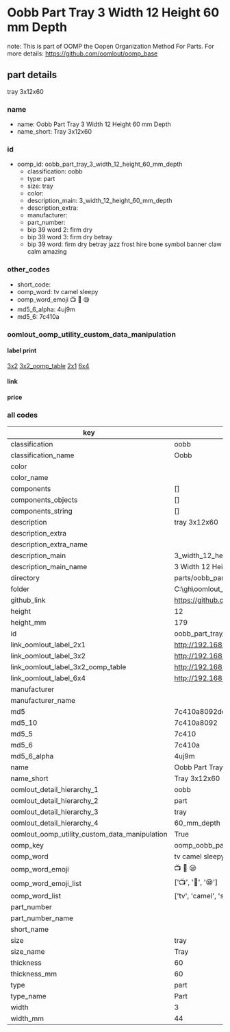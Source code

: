 # Oobb Part Tray 3 Width 12 Height 60 mm Depth  

note: This is part of OOMP the Oopen Organization Method For Parts. For more details: https://github.com/oomlout/oomp_base

##  part details
  



tray 3x12x60



### name
* name: Oobb Part Tray 3 Width 12 Height 60 mm Depth
* name_short: Tray 3x12x60 
### id
* oomp_id: oobb_part_tray_3_width_12_height_60_mm_depth
  * classification: oobb
  * type: part
  * size: tray
  * color: 
  * description_main: 3_width_12_height_60_mm_depth
  * description_extra: 
  * manufacturer: 
  * part_number: 
  * bip 39 word 2: firm dry
  * bip 39 word 3: firm dry betray
  * bip 39 word: firm dry betray jazz frost hire bone symbol banner claw calm amazing

### other_codes
* short_code: 
* oomp_word: tv camel sleepy
* oomp_word_emoji :tv: :camel: :sleepy:
* md5_6_alpha: 4uj9m
* md5_6: 7c410a






### oomlout_oomp_utility_custom_data_manipulation
#### label print
[3x2](http://192.168.1.245:1112/?label=oomp%204uj9m)
[3x2_oomp_table](http://192.168.1.108:1112/?label=oomp%204uj9m)
[2x1](http://192.168.1.242:1112/?label=oomp%204uj9m)
[6x4](http://192.168.1.55:1112/?label=oomp%204uj9m)    

#### link

                              

#### price







### all codes 
| key | value |  
| --- | --- |  
| classification | oobb |  
| classification_name | Oobb |  
| color |  |  
| color_name |  |  
| components | [] |  
| components_objects | [] |  
| components_string | [] |  
| description | tray 3x12x60 |  
| description_extra |  |  
| description_extra_name |  |  
| description_main | 3_width_12_height_60_mm_depth |  
| description_main_name | 3 Width 12 Height 60 mm Depth |  
| directory | parts/oobb_part_tray_3_width_12_height_60_mm_depth |  
| folder | C:\gh\oomlout_oobb_version_4_generated_parts\parts\oobb_part_tray_3_width_12_height_60_mm_depth |  
| github_link | https://github.com/oomlout/oomlout_oomp_part_src/tree/main/parts/oobb_part_tray_3_width_12_height_60_mm_depth |  
| height | 12 |  
| height_mm | 179 |  
| id | oobb_part_tray_3_width_12_height_60_mm_depth |  
| link_oomlout_label_2x1 | http://192.168.1.242:1112/?label=oomp%204uj9m |  
| link_oomlout_label_3x2 | http://192.168.1.245:1112/?label=oomp%204uj9m |  
| link_oomlout_label_3x2_oomp_table | http://192.168.1.108:1112/?label=oomp%204uj9m |  
| link_oomlout_label_6x4 | http://192.168.1.55:1112/?label=oomp%204uj9m |  
| manufacturer |  |  
| manufacturer_name |  |  
| md5 | 7c410a8092dc6329b02eb7762ad0eaba |  
| md5_10 | 7c410a8092 |  
| md5_5 | 7c410 |  
| md5_6 | 7c410a |  
| md5_6_alpha | 4uj9m |  
| name | Oobb Part Tray 3 Width 12 Height 60 mm Depth |  
| name_short | Tray 3x12x60  |  
| oomlout_detail_hierarchy_1 | oobb |  
| oomlout_detail_hierarchy_2 | part |  
| oomlout_detail_hierarchy_3 | tray |  
| oomlout_detail_hierarchy_4 | 60_mm_depth |  
| oomlout_oomp_utility_custom_data_manipulation | True |  
| oomp_key | oomp_oobb_part_tray_3_width_12_height_60_mm_depth |  
| oomp_word | tv camel sleepy |  
| oomp_word_emoji | :tv: :camel: :sleepy: |  
| oomp_word_emoji_list | [':tv:', ':camel:', ':sleepy:'] |  
| oomp_word_list | ['tv', 'camel', 'sleepy'] |  
| part_number |  |  
| part_number_name |  |  
| short_name |  |  
| size | tray |  
| size_name | Tray |  
| thickness | 60 |  
| thickness_mm | 60 |  
| type | part |  
| type_name | Part |  
| width | 3 |  
| width_mm | 44 |  
